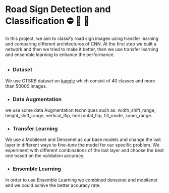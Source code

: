 
# Road Sign Detection and Classification ⛔ 🚷 🚸

In this project, we aim to classify road sign images using transfer learning and comparing different architectures of CNN.
At the first step we built a network and then we tried to make it better, then we use transfer learning and ensemble learning to enhance the performance.


## 

 -  ### Dataset
  
We use GTSRB dataset on [kaggle](https://www.kaggle.com/datasets/meowmeowmeowmeowmeow/gtsrb-german-traffic-sign) which consist of 40 classes and more than 50000 images.
 - ### Data Augmentation
 we use some data Augmentation techniques such as:
 width_shift_range, height_shift_range, vertical_flip, horizontal_flip, fill_mode, zoom_range.
 
 - ### Transfer Learning
 We use a Mobilenet and Densenet as our base models and change the last layer in different ways to fine-tune the model for our specific problem. We experiment with different combinations of the last layer and choose the best one based on the validation accuracy.

 - ### Ensemble Learning
 In order to use Ensemble Learning we combined densenet and mobilenet and we could achive the better accuracy rate.






